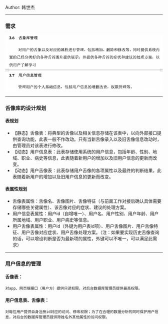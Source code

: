 Author: 韩世杰

---

### 需求

![image-20201025110212529](./需求_3.6_3.7/need.png)

---

### 舌像库的设计规划

#### 表规划

-	【静态】舌像表：将典型的舌像以及相关信息存储在该表中，以向外部接口提供查询功能，此表一般不作改动。只有当新舌像录入以及旧舌像信息改动时，由管理员对该表进行修改。
-	【动态】用户信息表：此表存储使用系统的用户信息，包括年龄、性别、地域、职业、病史等信息，此表随着新用户的增加以及旧用户信息的更新而改变。
-	【动态】用户舌像表：此表存储用户舌像的各项属性以及最终的判断结果，此表随着新用户的增加以及旧用户信息的更新而改变。

#### 表属性规划

- 舌像表属性：舌像名、舌像图片、舌像特征（与前面工作对接后确认具体需要存储哪些关键属性）、该舌像对应的症状、建议的处理方案。
- 用户信息表属性：用户id（自增唯一）、用户名、用户性别、用户年龄、用户所属地域、用户职业、用户病史等信息。
- 用户舌像表属性：用户id（外键为用户表id项）、用户舌像图片、用户舌像特征、用户舌像对应症状、用户舌像处理方案。（注：如果要实现历史舌像查询的话，可以增设判断是否为最新项的属性，外键可以不唯一，可以满足此需求）

---

### 用户信息的管理

#### 舌像表：
    对app、网页端接口（用户方）提供只读权限，对后台数据库管理员提供最高权限。

#### 用户信息表、舌像表：
    对每位用户提供自身注册id对应的访问、修改权限；为了在合理的数据分析的同时保护用户信息，对后台的数据库管理员提供除姓名外其他属性的访问权限。
